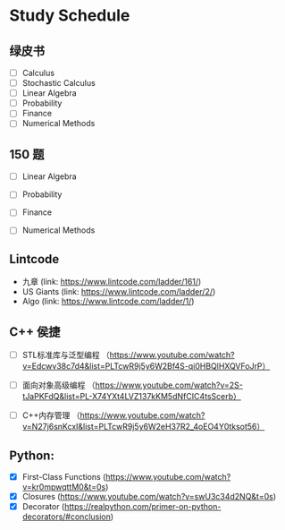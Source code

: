 # Study Schedule

## 绿皮书
- [ ] Calculus 
- [ ] Stochastic Calculus
- [ ] Linear Algebra
- [ ] Probability
- [ ] Finance
- [ ] Numerical Methods

## 150 题 
- [ ] Linear Algebra
- [ ] Probability
- [ ] Finance
- [ ] Numerical Methods


## Lintcode
- 九章 (link: https://www.lintcode.com/ladder/161/)
- US Giants (link: https://www.lintcode.com/ladder/2/)
- Algo (link: https://www.lintcode.com/ladder/1/)

## C++ 侯捷
- [ ] STL标准库与泛型编程 （https://www.youtube.com/watch?v=Edcwv38c7d4&list=PLTcwR9j5y6W2Bf4S-qi0HBQlHXQVFoJrP）
- [ ] 面向对象高级编程 （https://www.youtube.com/watch?v=2S-tJaPKFdQ&list=PL-X74YXt4LVZ137kKM5dNfCIC4tsScerb）
- [ ] C++内存管理 （https://www.youtube.com/watch?v=N27j6snKcxI&list=PLTcwR9j5y6W2eH37R2_4oEO4Y0tksot56）


## Python:
- [X] First-Class Functions (https://www.youtube.com/watch?v=kr0mpwqttM0&t=0s)
- [X] Closures (https://www.youtube.com/watch?v=swU3c34d2NQ&t=0s)
- [X] Decorator (https://realpython.com/primer-on-python-decorators/#conclusion)